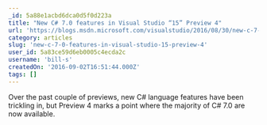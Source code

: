 ```yaml
---
_id: 5a88e1acbd6dca0d5f0d223a
title: "New C# 7.0 features in Visual Studio “15” Preview 4"
url: 'https://blogs.msdn.microsoft.com/visualstudio/2016/08/30/new-c-7-0-features-in-vs15-preview-4/'
category: articles
slug: 'new-c-7-0-features-in-visual-studio-15-preview-4'
user_id: 5a83ce59d6eb0005c4ecda2c
username: 'bill-s'
createdOn: '2016-09-02T16:51:44.000Z'
tags: []
---
```


Over the past couple of previews, new C# language features have been trickling in, but Preview 4 marks a point where the majority of C# 7.0 are now available.
